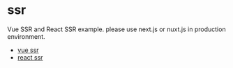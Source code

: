 # ssr

Vue SSR and React SSR example. please use next.js or nuxt.js in production environment.

- [vue ssr]()
- [react ssr]()
